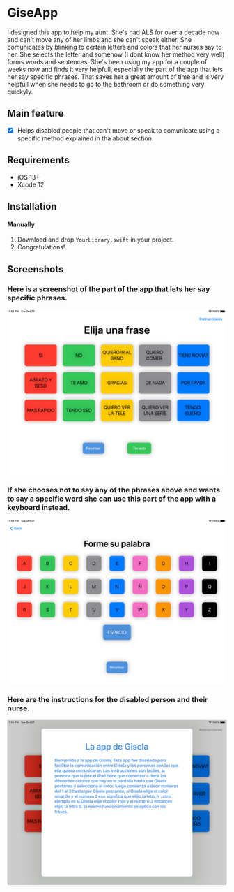 # GiseApp

I designed this app to help my aunt. She's had ALS for over a decade now and can't move any of her limbs and she can't speak either. She comunicates by blinking to certain letters and colors that her nurses say to her. She selects the letter and somehow (I dont know her method very well) forms words and sentences. 
She's been using my app for a couple of weeks now and finds it very helpfull, especially the part of the app that lets her say specific phrases. That saves her a great amount of time and is very helpfull when she needs to go to the bathroom or do something very quickyly.

## Main feature

- [x] Helps disabled people that can't move or speak to comunicate using a specific method explained in tha about section.

## Requirements

- iOS 13+
- Xcode 12

## Installation

#### Manually
1. Download and drop ```YourLibrary.swift``` in your project.  
2. Congratulations!  

## Screenshots

### Here is a screenshot of the part of the app that lets her say specific phrases.
<img src="Screenshots/Frases.png" width="700">

### If she chooses not to say any of the phrases above and wants to say a specific word she can use this part of the app with a keyboard instead.
<img src="Screenshots/Teclado.png" width="700">

### Here are the instructions for the disabled person and their nurse.
<img src="Screenshots/Instrucciones.png" width="700">
